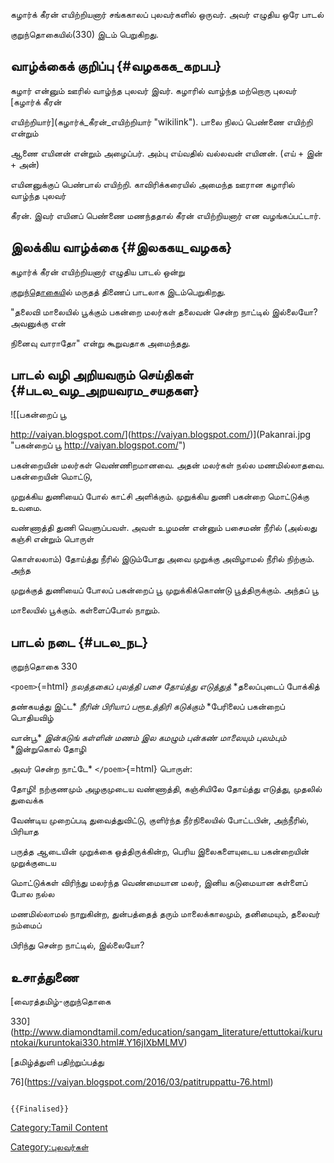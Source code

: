 கழார்க் கீரன் எயிற்றியனார் சங்ககாலப் புலவர்களில் ஒருவர். அவர் எழுதிய ஒரே பாடல்
குறுந்தொகையில்(330) இடம் பெறுகிறது.

## வாழ்க்கைக் குறிப்பு {#வழககக_கறபப}

கழார் என்னும் ஊரில் வாழ்ந்த புலவர் இவர். கழாரில் வாழ்ந்த மற்றொரு புலவர் [கழார்க் கீரன்
எயிற்றியார்](கழார்க்_கீரன்_எயிற்றியார் "wikilink"). பாலை நிலப் பெண்ணை எயிற்றி என்றும்
ஆணை எயினன் என்றும் அழைப்பர். அம்பு எய்வதில் வல்லவன் எயினன். (எய் + இன் + அன்)
எயினனுக்குப் பெண்பால் எயிற்றி. காவிரிக்கரையில் அமைந்த ஊரான கழாரில் வாழ்ந்த புலவர்
கீரன். இவர் எயினப் பெண்ணை மணந்ததால் கீரன் எயிற்றியனார் என வழங்கப்பட்டார்.

## இலக்கிய வாழ்க்கை {#இலககய_வழகக}

கழார்க் கீரன் எயிற்றியனார் எழுதிய பாடல் ஒன்று
[குறுந்தொகைய](குறுந்தொகை "wikilink")ில் மருதத் திணைப் பாடலாக இடம்பெறுகிறது.
\"தலைவி மாலையில் பூக்கும் பகன்றை மலர்கள் தலைவன் சென்ற நாட்டில் இல்லையோ? அவனுக்கு என்
நினைவு வாராதோ\" என்று கூறுவதாக அமைந்தது.

## பாடல் வழி அறியவரும் செய்திகள் {#படல_வழ_அறயவரம_சயதகள}

![[பகன்றைப் பூ
<http://vaiyan.blogspot.com/>](https://vaiyan.blogspot.com/)](Pakanrai.jpg "பகன்றைப் பூ http://vaiyan.blogspot.com/")
பகன்றையின் மலர்கள் வெண்ணிறமானவை. அதன் மலர்கள் நல்ல மணமில்லாதவை. பகன்றையின் மொட்டு,
முறுக்கிய துணியைப் போல் காட்சி அளிக்கும். முறுக்கிய துணி பகன்றை மொட்டுக்கு உவமை.

வண்ணாத்தி துணி வெளுப்பவள். அவள் உழமண் என்னும் பசைமண் நீரில் (அல்லது கஞ்சி என்றும் பொருள்
கொள்லலாம்) தோய்த்து நீரில் இடும்போது அவை முறுக்கு அவிழாமல் நீரில் நிற்கும். அந்த
முறுக்குத் துணியைப் போலப் பகன்றைப் பூ முறுக்கிக்கொண்டு பூத்திருக்கும். அந்தப் பூ
மாலையில் பூக்கும். கள்ளைப்போல் நாறும்.

## பாடல் நடை {#படல_நட}

குறுந்தொகை 330

`<poem>`{=html} *நலத்தகைப் புலத்தி பசை தோய்த்து எடுத்துத்* *தலைப்புடைப் போக்கித்
தண்கயத்து இட்ட* *நீரின் பிரியாப் பரூஉத்திரி கடுக்கும்* *பேரிலைப் பகன்றைப் பொதியவிழ்
வான்பூ* *இன்கடுங் கள்ளின் மணம் இல கமழும்* *புன்கண் மாலையும் புலம்பும்* *இன்றுகொல் தோழி
அவர் சென்ற நாட்டே* `</poem>`{=html} பொருள்:

தோழி! நற்குணமும் அழகுமுடைய வண்ணாத்தி, கஞ்சியிலே தோய்த்து எடுத்து, முதலில் துவைக்க
வேண்டிய முறைப்படி துவைத்துவிட்டு, குளிர்ந்த நீர்நிலையில் போட்டபின், அந்நீரில், பிரியாத
பருத்த ஆடையின் முறுக்கை ஒத்திருக்கின்ற, பெரிய இலைகளையுடைய பகன்றையின் முறுக்குடைய
மொட்டுக்கள் விரிந்து மலர்ந்த வெண்மையான மலர், இனிய கடுமையான கள்ளைப் போல நல்ல
மணமில்லாமல் நாறுகின்ற, துன்பத்தைத் தரும் மாலைக்காலமும், தனிமையும், தலைவர் நம்மைப்
பிரிந்து சென்ற நாட்டில், இல்லையோ?

## உசாத்துணை

[வைரத்தமிழ்-குறுந்தொகை
330](http://www.diamondtamil.com/education/sangam_literature/ettuttokai/kuruntokai/kuruntokai330.html#.Y16jIXbMLMV)
[தமிழ்த்துளி பதிற்றுப்பத்து
76](https://vaiyan.blogspot.com/2016/03/patitruppattu-76.html)

```{=mediawiki}
{{Finalised}}
```
[Category:Tamil Content](Category:Tamil_Content "wikilink")
[Category:புலவர்கள்](Category:புலவர்கள் "wikilink")
